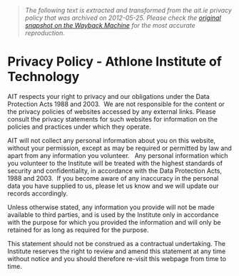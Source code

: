 > *The following text is extracted and transformed from the ait.ie privacy policy that was archived on 2012-05-25. Please check the [original snapshot on the Wayback Machine](https://web.archive.org/web/20120525201111id_/http%3A//www.ait.ie/tools/privacypolicy) for the most accurate reproduction.*

# Privacy Policy - Athlone Institute of Technology

AIT respects your right to privacy and our obligations under the Data Protection Acts 1988 and 2003.  We are not responsible for the content or the privacy policies of websites accessed by any external links. Please consult the privacy statements for such websites for information on the policies and practices under which they operate.

AIT will not collect any personal information about you on this website, without your permission, except as may be required or permitted by law and apart from any information you volunteer.   Any personal information which you volunteer to the Institute will be treated with the highest standards of security and confidentiality, in accordance with the Data Protection Acts, 1988 and 2003.  If you become aware of any inaccuracy in the personal data you have supplied to us, please let us know and we will update our records accordingly. 

Unless otherwise stated, any information you provide will not be made available to third parties, and is used by the Institute only in accordance with the purpose for which you provided the information and will only be retained for as long as required for the purpose.

This statement should not be construed as a contractual undertaking. The Institute reserves the right to review and amend this statement at any time without notice and you should therefore re-visit this webpage from time to time.
